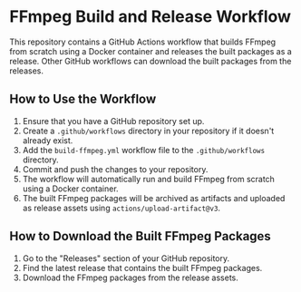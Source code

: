 # FFmpeg Build and Release Workflow

This repository contains a GitHub Actions workflow that builds FFmpeg from scratch using a Docker container and releases the built packages as a release. Other GitHub workflows can download the built packages from the releases.

## How to Use the Workflow

1. Ensure that you have a GitHub repository set up.
2. Create a `.github/workflows` directory in your repository if it doesn't already exist.
3. Add the `build-ffmpeg.yml` workflow file to the `.github/workflows` directory.
4. Commit and push the changes to your repository.
5. The workflow will automatically run and build FFmpeg from scratch using a Docker container.
6. The built FFmpeg packages will be archived as artifacts and uploaded as release assets using `actions/upload-artifact@v3`.

## How to Download the Built FFmpeg Packages

1. Go to the "Releases" section of your GitHub repository.
2. Find the latest release that contains the built FFmpeg packages.
3. Download the FFmpeg packages from the release assets.
